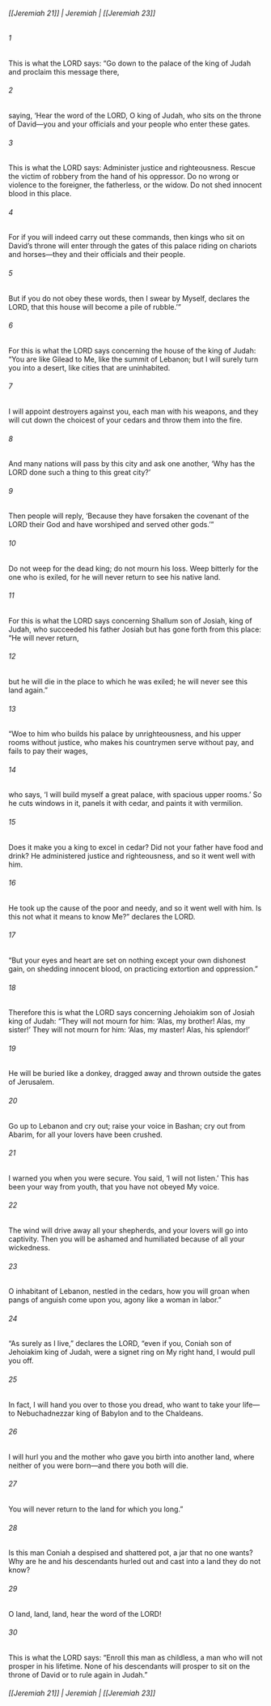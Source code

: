 ###### [[Jeremiah 21]] | Jeremiah | [[Jeremiah 23]]

###### 1
This is what the LORD says: “Go down to the palace of the king of Judah and proclaim this message there,
###### 2
saying, ‘Hear the word of the LORD, O king of Judah, who sits on the throne of David—you and your officials and your people who enter these gates.
###### 3
This is what the LORD says: Administer justice and righteousness. Rescue the victim of robbery from the hand of his oppressor. Do no wrong or violence to the foreigner, the fatherless, or the widow. Do not shed innocent blood in this place.
###### 4
For if you will indeed carry out these commands, then kings who sit on David’s throne will enter through the gates of this palace riding on chariots and horses—they and their officials and their people.
###### 5
But if you do not obey these words, then I swear by Myself, declares the LORD, that this house will become a pile of rubble.’”
###### 6
For this is what the LORD says concerning the house of the king of Judah: “You are like Gilead to Me, like the summit of Lebanon; but I will surely turn you into a desert, like cities that are uninhabited.
###### 7
I will appoint destroyers against you, each man with his weapons, and they will cut down the choicest of your cedars and throw them into the fire.
###### 8
And many nations will pass by this city and ask one another, ‘Why has the LORD done such a thing to this great city?’
###### 9
Then people will reply, ‘Because they have forsaken the covenant of the LORD their God and have worshiped and served other gods.’”
###### 10
Do not weep for the dead king; do not mourn his loss. Weep bitterly for the one who is exiled, for he will never return to see his native land.
###### 11
For this is what the LORD says concerning Shallum son of Josiah, king of Judah, who succeeded his father Josiah but has gone forth from this place: “He will never return,
###### 12
but he will die in the place to which he was exiled; he will never see this land again.”
###### 13
“Woe to him who builds his palace by unrighteousness, and his upper rooms without justice, who makes his countrymen serve without pay, and fails to pay their wages,
###### 14
who says, ‘I will build myself a great palace, with spacious upper rooms.’ So he cuts windows in it, panels it with cedar, and paints it with vermilion.
###### 15
Does it make you a king to excel in cedar? Did not your father have food and drink? He administered justice and righteousness, and so it went well with him.
###### 16
He took up the cause of the poor and needy, and so it went well with him. Is this not what it means to know Me?” declares the LORD.
###### 17
“But your eyes and heart are set on nothing except your own dishonest gain, on shedding innocent blood, on practicing extortion and oppression.”
###### 18
Therefore this is what the LORD says concerning Jehoiakim son of Josiah king of Judah: “They will not mourn for him: ‘Alas, my brother! Alas, my sister!’ They will not mourn for him: ‘Alas, my master! Alas, his splendor!’
###### 19
He will be buried like a donkey, dragged away and thrown outside the gates of Jerusalem.
###### 20
Go up to Lebanon and cry out; raise your voice in Bashan; cry out from Abarim, for all your lovers have been crushed.
###### 21
I warned you when you were secure. You said, ‘I will not listen.’ This has been your way from youth, that you have not obeyed My voice.
###### 22
The wind will drive away all your shepherds, and your lovers will go into captivity. Then you will be ashamed and humiliated because of all your wickedness.
###### 23
O inhabitant of Lebanon, nestled in the cedars, how you will groan when pangs of anguish come upon you, agony like a woman in labor.”
###### 24
“As surely as I live,” declares the LORD, “even if you, Coniah son of Jehoiakim king of Judah, were a signet ring on My right hand, I would pull you off.
###### 25
In fact, I will hand you over to those you dread, who want to take your life—to Nebuchadnezzar king of Babylon and to the Chaldeans.
###### 26
I will hurl you and the mother who gave you birth into another land, where neither of you were born—and there you both will die.
###### 27
You will never return to the land for which you long.”
###### 28
Is this man Coniah a despised and shattered pot, a jar that no one wants? Why are he and his descendants hurled out and cast into a land they do not know?
###### 29
O land, land, land, hear the word of the LORD!
###### 30
This is what the LORD says: “Enroll this man as childless, a man who will not prosper in his lifetime. None of his descendants will prosper to sit on the throne of David or to rule again in Judah.”

###### [[Jeremiah 21]] | Jeremiah | [[Jeremiah 23]]
